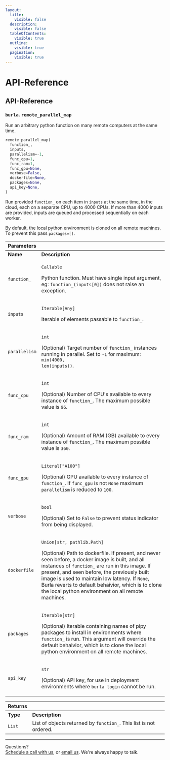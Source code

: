 ```yaml
---
layout:
  title:
    visible: false
  description:
    visible: false
  tableOfContents:
    visible: true
  outline:
    visible: true
  pagination:
    visible: true
---
```


# API-Reference

## API-Reference

### `burla.remote_parallel_map`

Run an arbitrary python function on many remote computers at the same time.

```python
remote_parallel_map(
  function_,
  inputs,
  parallelism=-1,
  func_cpu=1,
  func_ram=1,
  func_gpu=None,
  verbose=False,
  dockerfile=None,
  packages=None,
  api_key=None,
)
```

Run provided `function_` on each item in `inputs` at the same time, in the cloud, each on a separate CPU, up to 4000 CPUs. If more than 4000 inputs are provided, inputs are queued and processed sequentially on each worker.

By default, the local python environment is cloned on all remote machines. To prevent this pass `packages=[]`.

| **Parameters** |                                                                                                                                                                                                                                                                                                                                                                                                                                            |
| -------------- | ------------------------------------------------------------------------------------------------------------------------------------------------------------------------------------------------------------------------------------------------------------------------------------------------------------------------------------------------------------------------------------------------------------------------------------------ |
| **Name**       | **Description**                                                                                                                                                                                                                                                                                                                                                                                                                            |
| `function_`    | <p><code>Callable</code></p><p>Python function. Must have single input argument, eg: <code>function_(inputs[0])</code> does not raise an exception.</p>                                                                                                                                                                                                                                                                                    |
| `inputs`       | <p><code>Iterable[Any]</code></p><p>Iterable of elements passable to <code>function_</code>.</p>                                                                                                                                                                                                                                                                                                                                           |
| `parallelism`  | <p><code>int</code></p><p>(Optional) Target number of <code>function_</code> instances running in parallel. Set to <code>-1</code> for maximum: <code>min(4000, len(inputs))</code>.</p>                                                                                                                                                                                                                                                   |
| `func_cpu`     | <p><code>int</code></p><p>(Optional) Number of CPU's available to every instance of <code>function_</code>. The maximum possible value is <code>96</code>.</p>                                                                                                                                                                                                                                                                             |
| `func_ram`     | <p><code>int</code></p><p>(Optional) Amount of RAM (GB) available to every instance of <code>function_</code>. The maximum possible value is <code>360</code>.</p>                                                                                                                                                                                                                                                                         |
| `func_gpu`     | <p><code>Literal["A100"]</code></p><p>(Optional) GPU available to every instance of <code>function_</code>. If <code>func_gpu</code> is not <code>None</code> maximum <code>parallelism</code> is reduced to <code>100</code>.</p>                                                                                                                                                                                                         |
| `verbose`      | <p><code>bool</code></p><p>(Optional) Set to <code>False</code> to prevent status indicator from being displayed.</p>                                                                                                                                                                                                                                                                                                                      |
| `dockerfile`   | <p><code>Union[str, pathlib.Path]</code></p><p>(Optional) Path to dockerfile. If present, and never seen before, a docker image is built, and all instances of <code>function_</code> are run in this image. If present, and seen before, the previously built image is used to maintain low latency. If <code>None</code>, Burla reverts to default behaivior, which is to clone the local python environment on all remote machines.</p> |
| `packages`     | <p><code>Iterable[str]</code></p><p>(Optional) Iterable containing names of pipy packages to install in environments where <code>function_</code> is run. This argument will override the default behaivior, which is to clone the local python environment on all remote machines.</p>                                                                                                                                                    |
| `api_key`      | <p><code>str</code></p><p>(Optional) API key, for use in deployment environments where <code>burla login</code> cannot be run.</p>                                                                                                                                                                                                                                                                                                         |



| **Returns** |                                                                    |
| ----------- | ------------------------------------------------------------------ |
| **Type**    | **Description**                                                    |
| `List`      | List of objects returned by `function_`. This list is not ordered. |







***

Questions?\
[Schedule a call with us](https://cal.com/jakez/burla/), or [email us](mailto:jake@burla.dev). We're always happy to talk.
